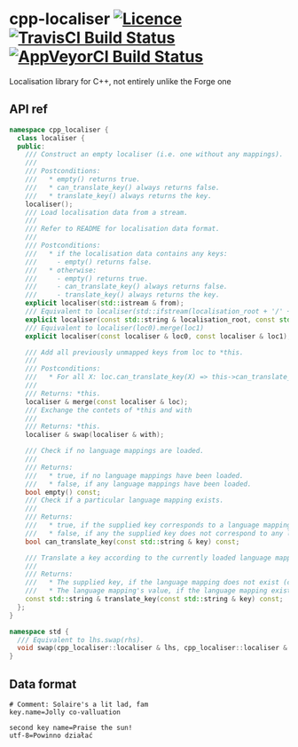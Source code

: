 # cpp-localiser [![Licence](https://img.shields.io/badge/license-MIT-blue.svg?style=flat)](LICENSE) [![TravisCI Build Status](https://travis-ci.org/nabijaczleweli/cpp-localiser.svg?branch=master)](https://travis-ci.org/nabijaczleweli/cpp-localiser) [![AppVeyorCI Build Status](https://ci.appveyor.com/api/projects/status/gnah19tp7b5ri60k?svg=true)](https://ci.appveyor.com/project/nabijaczleweli/cpp-localiser)
Localisation library for C++, not entirely unlike the Forge one


## API ref
```cpp
namespace cpp_localiser {
  class localiser {
  public:
    /// Construct an empty localiser (i.e. one without any mappings).
    ///
    /// Postconditions:
    ///   * empty() returns true.
    ///   * can_translate_key() always returns false.
    ///   * translate_key() always returns the key.
    localiser();
    /// Load localisation data from a stream.
    ///
    /// Refer to README for localisation data format.
    ///
    /// Postconditions:
    ///   * if the localisation data contains any keys:
    ///     - empty() returns false.
    ///   * otherwise:
    ///     - empty() returns true.
    ///     - can_translate_key() always returns false.
    ///     - translate_key() always returns the key.
    explicit localiser(std::istream & from);
    /// Equivalent to localiser(std::ifstream(localisation_root + '/' + locale + ".lang"))
    explicit localiser(const std::string & localisation_root, const std::string & locale = "en_US");
    /// Equivalent to localiser(loc0).merge(loc1)
    explicit localiser(const localiser & loc0, const localiser & loc1);

    /// Add all previously unmapped keys from loc to *this.
    ///
    /// Postconditions:
    ///   * For all X: loc.can_translate_key(X) => this->can_translate_key(X).
    ///
    /// Returns: *this.
    localiser & merge(const localiser & loc);
    /// Exchange the contets of *this and with
    ///
    /// Returns: *this.
    localiser & swap(localiser & with);

    /// Check if no language mappings are loaded.
    ///
    /// Returns:
    ///   * true, if no language mappings have been loaded.
    ///   * false, if any language mappings have been loaded.
    bool empty() const;
    /// Check if a particular language mapping exists.
    ///
    /// Returns:
    ///   * true, if the supplied key corresponds to a language mapping.
    ///   * false, if any the supplied key does not correspond to any language mapping loaded.
    bool can_translate_key(const std::string & key) const;

    /// Translate a key according to the currently loaded language mappings.
    ///
    /// Returns:
    ///   * The supplied key, if the language mapping does not exist (can_translate_key(key) == false).
    ///   * The language mapping's value, if the language mapping exists (can_translate_key(key) == true).
    const std::string & translate_key(const std::string & key) const;
  };
}

namespace std {
  /// Equivalent to lhs.swap(rhs).
  void swap(cpp_localiser::localiser & lhs, cpp_localiser::localiser & rhs);
}
```

## Data format

```
# Comment: Solaire's a lit lad, fam
key.name=Jolly co-valluation

second key name=Praise the sun!
utf-8=Powinno działać
```
